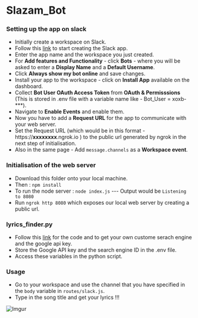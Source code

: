 # Slazam_Bot

### Setting up the app on slack
* Initially create a workspace on Slack. 
* Follow this [link](https://api.slack.com/bot-users) to start creating the Slack app.
* Enter the app name and the workspace you just created.
* For **Add features and Functionality** - click **Bots** -  where you will be asked to enter a **Display Name** and a **Default Username**.
* Click **Always show my bot online** and save changes.
* Install your app to the workspace - click on **Install App** available on the dashboard.
* Collect **Bot User OAuth Access Token** from **OAuth & Permisssions** (This is stored in .env file with a variable name like - Bot_User = xoxb-***).
* Navigate to **Enable Events** and enable them.
* Now you have to add a **Request URL** for the app to communicate with your web server.
* Set the Request URL (which would be in this format - https://**xxxxxxxx**.ngrok.io ) to the public url generated by ngrok in the next step of initialisation.
* Also in the same page - Add ```message.channels``` as a **Workspace event**.

### Initialisation of the web server
* Download this folder onto your local machine.
* Then : ```npm install```
* To run the node server : ```node index.js```  --- Output would be ```Listening to 8080```  
* Run ```ngrok http 8080``` which exposes our local web server by creating a public url.

### lyrics_finder.py
* Follow this [link](https://github.com/Techcatchers/PyLyrics-Extract) for the code and to get your own custome serach engine and the google api key.
* Store the Google API key and the search engine ID in the .env file.
* Access these variables in the python script.


### Usage
* Go to your workspace and use the channel that you have specified in the ```body``` variable in ```routes/slack.js```.
* Type in the song title and get your lyrics !!!

![Imgur](https://i.imgur.com/MyZUJpu.png)
